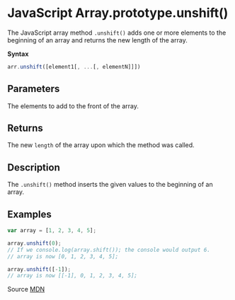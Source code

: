 # JavaScript Array.prototype.unshift()

The JavaScript array method `.unshift()` adds one or more elements to the beginning of an array and returns the new length of the array.

**Syntax**

```javascript
arr.unshift([element1[, ...[, elementN]]])
```

## Parameters

The elements to add to the front of the array.

## Returns

The new `length` of the array upon which the method was called.

## Description

The `.unshift()` method inserts the given values to the beginning of an array.

## Examples

```javascript
var array = [1, 2, 3, 4, 5];

array.unshift(0);
// If we console.log(array.shift()); the console would output 6.
// array is now [0, 1, 2, 3, 4, 5];

array.unshift([-1]);
// array is now [[-1], 0, 1, 2, 3, 4, 5];

```

Source [MDN](https://developer.mozilla.org/en/docs/Web/JavaScript/Reference/Global_Objects/Array/unshift)
